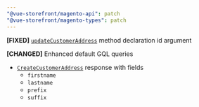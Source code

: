 ```yaml
---
"@vue-storefront/magento-api": patch
"@vue-storefront/magento-types": patch
---
```


**[FIXED]** [`updateCustomerAddress`](https://docs.vuestorefront.io/integrations/magento/api/magento-api/updateCustomerAddress) method declaration id argument

**[CHANGED]** Enhanced default GQL queries

- [`CreateCustomerAddress`](https://docs.vuestorefront.io/integrations/magento/api/magento-types/CreateCustomerAddress) response with fields
  - `firstname`
  - `lastname`
  - `prefix`
  - `suffix`
